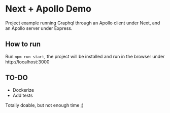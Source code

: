 # Next + Apollo Demo

Project example running Graphql through an Apollo client under Next, and an Apollo server under Express.

## How to run

Run `npm run start`, the project will be installed and run in the browser under http://localhost:3000

## TO-DO

- Dockerize
- Add tests

Totally doable, but not enough time ;)